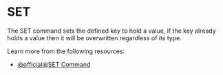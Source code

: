 # SET

The SET command sets the defined key to hold a value, if the key already holds a value then it will be overwritten regardless of its type.

Learn more from the following resources:

- [@official@SET Command](https://redis.io/docs/latest/commands/set/)